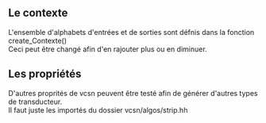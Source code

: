 ## Le contexte 
L'ensemble d'alphabets d'entrées et de sorties sont défnis dans la fonction create_Contexte() <br />
Ceci peut être changé afin d'en rajouter plus ou en diminuer. <br />

## Les propriétés 
D'autres proprités de vcsn peuvent être testé afin de générer d'autres types de transducteur. <br />
Il faut juste les importés du dossier vcsn/algos/strip.hh

